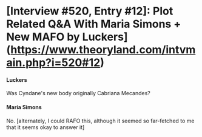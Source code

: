 # [Interview #520, Entry #12]: Plot Related Q&A With Maria Simons + New MAFO by Luckers](https://www.theoryland.com/intvmain.php?i=520#12)

#### Luckers

Was Cyndane's new body originally Cabriana Mecandes?

#### Maria Simons

No. [alternately, I could RAFO this, although it seemed so far-fetched to me that it seems okay to answer it]

